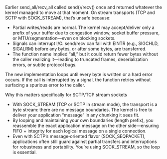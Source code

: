 Earlier send_all/recv_all called send()/recv() once and returned whatever the
kernel managed to move at that moment. On stream transports (TCP and SCTP with
SOCK_STREAM), that’s unsafe because:
- Partial writes/reads are normal. The kernel may accept/deliver only a prefix
  of your buffer due to congestion window, socket buffer pressure, or
  MTU/segmentation—even on blocking sockets.
- Signals can interrupt I/O. send/recv can fail with EINTR (e.g., SIGCHLD,
  SIGALRM) before any bytes, or after some bytes, are transferred.
- The function name implied “all,” but it could return fewer bytes without the
  caller realizing it—leading to truncated frames, deserialization errors, or
  subtle protocol bugs.

The new implementation loops until every byte is written or a hard error
occurs. If the call is interrupted by a signal, the function retries without
surfacing a spurious error to the caller.


Why this matters specifically for SCTP/TCP stream sockets
- With SOCK_STREAM (TCP or SCTP in stream mode), the transport is a byte
  stream: there are no message boundaries. The kernel is free to deliver your
  application “message” in any chunking it sees fit.
- By looping and maintaining your own boundaries (length prefix), you
  reassemble the exact application message on the other side—ensuring
  FIFO + integrity for each logical message on a single connection.
- Even with SCTP’s message‑oriented flavor (SOCK_SEQPACKET), applications
  often still guard against partial transfers and interruptions for robustness
  and portability. You’re using SOCK_STREAM, so the loop is essential.
